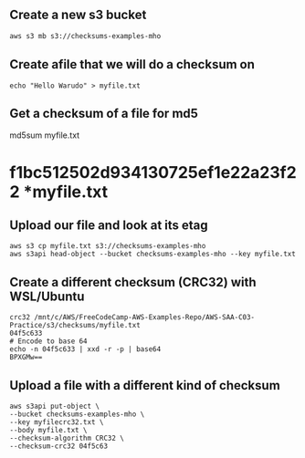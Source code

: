 ## Create a new s3 bucket

```md
aws s3 mb s3://checksums-examples-mho
```

## Create afile that we will do a checksum on

```
echo "Hello Warudo" > myfile.txt
```

## Get a checksum of a file for md5
md5sum myfile.txt
# f1bc512502d934130725ef1e22a23f22 *myfile.txt

## Upload our file and look at its etag
```
aws s3 cp myfile.txt s3://checksums-examples-mho
aws s3api head-object --bucket checksums-examples-mho --key myfile.txt
```

## Create a different checksum (CRC32) with WSL/Ubuntu
```
crc32 /mnt/c/AWS/FreeCodeCamp-AWS-Examples-Repo/AWS-SAA-C03-Practice/s3/checksums/myfile.txt
04f5c633
# Encode to base 64
echo -n 04f5c633 | xxd -r -p | base64
BPXGMw==
```

## Upload a file with a different kind of checksum
```
aws s3api put-object \
--bucket checksums-examples-mho \
--key myfilecrc32.txt \
--body myfile.txt \
--checksum-algorithm CRC32 \
--checksum-crc32 04f5c63
```